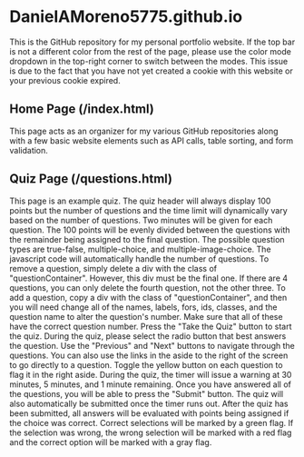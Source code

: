 # DanielAMoreno5775.github.io
This is the GitHub repository for my personal portfolio website.
If the top bar is not a different color from the rest of the page, please use the color mode dropdown in the top-right corner to switch between the modes. This issue is due to the fact that you have not yet created a cookie with this website or your previous cookie expired.
## Home Page (/index.html)
This page acts as an organizer for my various GitHub repositories along with a few basic website elements such as API calls, table sorting, and form validation.
## Quiz Page (/questions.html)
This page is an example quiz.
The quiz header will always display 100 points but the number of questions and the time limit will dynamically vary based on the number of questions. Two minutes will be given for each question. The 100 points will be evenly divided between the questions with the remainder being assigned to the final question. The possible question types are true-false, multiple-choice, and multiple-image-choice. 
The javascript code will automatically handle the number of questions. To remove a question, simply delete a div with the class of "questionContainer". However, this div must be the final one. If there are 4 questions, you can only delete the fourth question, not the other three. To add a question, copy a div with the class of "questionContainer", and then you will need change all of the names, labels, fors, ids, classes, and the question name to alter the question's number. Make sure that all of these have the correct question number. 
Press the "Take the Quiz" button to start the quiz. 
During the quiz, please select the radio button that best answers the question. Use the "Previous" and "Next" buttons to navigate through the questions. You can also use the links in the aside to the right of the screen to go directly to a question. Toggle the yellow button on each question to flag it in the right aside. During the quiz, the timer will issue a warning at 30 minutes, 5 minutes, and 1 minute remaining. 
Once you have answered all of the questions, you will be able to press the "Submit" button. The quiz will also automatically be submitted once the timer runs out. After the quiz has been submitted, all answers will be evaluated with points being assigned if the choice was correct. Correct selections will be marked by a green flag. If the selection was wrong, the wrong selection will be marked with a red flag and the correct option will be marked with a gray flag.